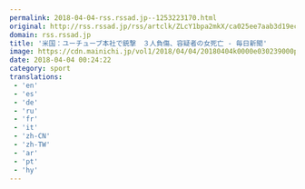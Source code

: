 ```yaml
---
permalink: 2018-04-04-rss.rssad.jp--1253223170.html
original: http://rss.rssad.jp/rss/artclk/ZLcY1bpa2mkX/ca025ee7aab3d19ec89a12fdabac07ac?ul=cjm_aKx2FaqL8f6teV65j6m4qXgCZ2CAE0cwv_.sMsTlwnBRrSmdiRhmNaaF0RVlhK.UJLdH3X84oojwpPbGIusqQI5D
domain: rss.rssad.jp
title: '米国：ユーチューブ本社で銃撃　３人負傷、容疑者の女死亡 - 毎日新聞'
image: https://cdn.mainichi.jp/vol1/2018/04/04/20180404k0000e030239000p/6.jpg?1
date: 2018-04-04 00:24:22
category: sport
translations: 
 - 'en'
 - 'es'
 - 'de'
 - 'ru'
 - 'fr'
 - 'it'
 - 'zh-CN'
 - 'zh-TW'
 - 'ar'
 - 'pt'
 - 'hy'
---
```


